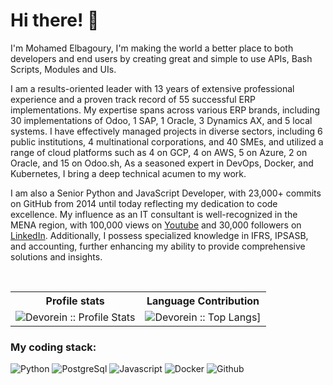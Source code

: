 # Hi there! 👋

I'm Mohamed Elbagoury, I'm making the world a better place to both developers and end users by creating great and simple to use APIs, Bash Scripts, Modules and UIs.

I am a results-oriented leader with 13 years of extensive professional experience and a proven track record of 55 successful ERP implementations. My expertise spans across various ERP brands, including 30 implementations of Odoo, 1 SAP, 1 Oracle, 3 Dynamics AX, and 5 local systems. I have effectively managed projects in diverse sectors, including 6 public institutions, 4 multinational corporations, and 40 SMEs, and utilized a range of cloud platforms such as 4 on GCP, 4 on AWS, 5 on Azure, 2 on Oracle, and 15 on Odoo.sh, As a seasoned expert in DevOps, Docker, and Kubernetes, I bring a deep technical acumen to my work.

I am also a Senior Python and JavaScript Developer, with 23,000+ commits on GitHub from 2014 until today reflecting my dedication to code excellence. My influence as an IT consultant is well-recognized in the MENA region, with 100,000 views on [Youtube](https://www.youtube.com/elbagoury) and 30,000 followers on [LinkedIn](https://www.linkedin.com/in/elbagoury). Additionally, I possess specialized knowledge in IFRS, IPSASB, and accounting, further enhancing my ability to provide comprehensive solutions and insights.

<br/>
<p align="center">
   <table>
      <tr>
       <th>Profile stats  </th>
       <th>Language Contribution</th>
     </tr>
      <tr>
       <td><img alt="Devorein :: Profile Stats" src="https://github-readme-stats.vercel.app/api?username=elbagoury&show_icons=true&theme=radical"> </td>
       <td><img alt="Devorein :: Top Langs]" src="https://github-readme-stats.vercel.app/api/top-langs/?username=elbagoury&langs_count=10&theme=merko&layout=compact&hide=html"> </td>
   </table>
</p>

<h3>My coding stack: </h3>
<p>
  <img alt="Python" src="https://img.icons8.com/color/48/000000/python.png" />
  <img alt="PostgreSql" src="https://img.icons8.com/color/48/000000/postgreesql.png" /> 
  <img alt="Javascript" src="https://img.icons8.com/color/50/000000/javascript.png" /> 
  <img alt="Docker" src="https://img.icons8.com/color/48/000000/docker-container.png" /> 
  <img alt="Github" src="https://img.icons8.com/doodle/48/000000/github.png" /> 
  </br>
</p>

